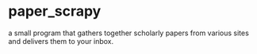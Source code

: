# paper_scrapy

a small program that gathers together scholarly papers from various sites and delivers them to your inbox.